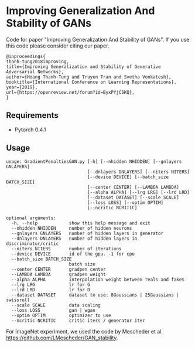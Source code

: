 # Improving Generalization And Stability of GANs
Code for paper "Improving Generalization And Stability of GANs". If you use this code please consider citing our paper.
```text
@inproceedings{
thanh-tung2018improving,
title={Improving Generalization and Stability of Generative Adversarial Networks},
author={Hoang Thanh-Tung and Truyen Tran and Svetha Venkatesh},
booktitle={International Conference on Learning Representations},
year={2019},
url={https://openreview.net/forum?id=ByxPYjC5KQ},
}
```
## Requirements
- Pytorch 0.4.1 
## Usage
```
usage: GradientPenaltiesGAN.py [-h] [--nhidden NHIDDEN] [--gnlayers GNLAYERS]
                               [--dnlayers DNLAYERS] [--niters NITERS]
                               [--device DEVICE] [--batch_size BATCH_SIZE]
                               [--center CENTER] [--LAMBDA LAMBDA]
                               [--alpha ALPHA] [--lrg LRG] [--lrd LRD]
                               [--dataset DATASET] [--scale SCALE]
                               [--loss LOSS] [--optim OPTIM]
                               [--ncritic NCRITIC]

optional arguments:
  -h, --help            show this help message and exit
  --nhidden NHIDDEN     number of hidden neurons
  --gnlayers GNLAYERS   number of hidden layers in generator
  --dnlayers DNLAYERS   number of hidden layers in discriminator/critic
  --niters NITERS       number of iterations
  --device DEVICE       id of the gpu. -1 for cpu
  --batch_size BATCH_SIZE
                        batch size
  --center CENTER       gradpen center
  --LAMBDA LAMBDA       gradpen weight
  --alpha ALPHA         interpolation weight between reals and fakes
  --lrg LRG             lr for G
  --lrd LRD             lr for D
  --dataset DATASET     dataset to use: 8Gaussians | 25Gaussians | swissroll
  --scale SCALE         data scaling
  --loss LOSS           gan | wgan
  --optim OPTIM         optimizer to use
  --ncritic NCRITIC     critic iters / generator iter

```

For ImageNet experiment, we used the code by Mescheder et al. https://github.com/LMescheder/GAN_stability. 

